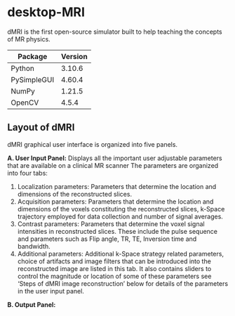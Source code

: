 # desktop-MRI
dMRI is the first open-source simulator built to help teaching the concepts of MR physics.

| Package     | Version |
|-------------|---------|
| Python      | 3.10.6  |
| PySimpleGUI | 4.60.4  |
| NumPy       | 1.21.5  |
| OpenCV      | 4.5.4   |

## Layout of dMRI

dMRI graphical user interface is organized into five panels.

**A. User Input Panel:**
Displays all the important user adjustable parameters that are available on a clinical MR scanner 
The parameters are organized into four tabs:  
  1. Localization parameters: Parameters that determine the location and dimensions of the reconstructed slices.
  2. Acquisition parameters: Parameters that determine the location and dimensions of the voxels constituting the reconstructed slices, k-Space trajectory employed for       data collection and number of signal averages.
  3. Contrast parameters: Parameters that determine the voxel signal intensities in reconstructed slices. These include the pulse sequence and parameters such as Flip      angle, TR, TE, Inversion time and bandwidth.
  4. Additional parameters: Additional k-Space strategy related parameters, choice of artifacts and image filters that can be introduced into the reconstructed image         are listed in this tab. It also contains sliders to control the magnitude or location of some of these parameters see ‘Steps of dMRI image reconstruction’ below       for details of the parameters in the user input panel.
  
**B. Output Panel:**
